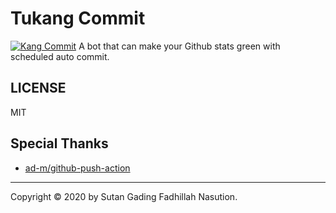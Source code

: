 # Tukang Commit
[![Kang Commit](https://github.com/RismaYNT/Commit-Gen/actions/workflows/bot.yml/badge.svg)](https://github.com/RismaYNT/Commit-Gen/actions/workflows/bot.yml)
A bot that can make your Github stats green with scheduled auto commit.

## LICENSE
MIT

## Special Thanks
- [ad-m/github-push-action](https://github.com/ad-m/github-push-action)

---
Copyright © 2020 by Sutan Gading Fadhillah Nasution.
